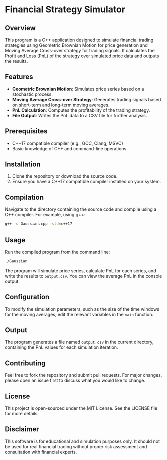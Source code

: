 
# Financial Strategy Simulator

## Overview

This program is a C++ application designed to simulate financial trading strategies using Geometric Brownian Motion for price generation and Moving Average Cross-over strategy for trading signals. It calculates the Profit and Loss (PnL) of the strategy over simulated price data and outputs the results.

## Features

- **Geometric Brownian Motion**: Simulates price series based on a stochastic process.
- **Moving Average Cross-over Strategy**: Generates trading signals based on short-term and long-term moving averages.
- **PnL Calculation**: Computes the profitability of the trading strategy.
- **File Output**: Writes the PnL data to a CSV file for further analysis.

## Prerequisites

- C++17 compatible compiler (e.g., GCC, Clang, MSVC)
- Basic knowledge of C++ and command-line operations

## Installation

1. Clone the repository or download the source code.
2. Ensure you have a C++17 compatible compiler installed on your system.

## Compilation

Navigate to the directory containing the source code and compile using a C++ compiler. For example, using g++:

```bash
g++ -o Gaussian.cpp -std=c++17
```

## Usage

Run the compiled program from the command line:

```bash
./Gaussian
```

The program will simulate price series, calculate PnL for each series, and write the results to `output.csv`. You can view the average PnL in the console output.

## Configuration

To modify the simulation parameters, such as the size of the time windows for the moving averages, edit the relevant variables in the `main` function.

## Output

The program generates a file named `output.csv` in the current directory, containing the PnL values for each simulation iteration.

## Contributing

Feel free to fork the repository and submit pull requests. For major changes, please open an issue first to discuss what you would like to change.

## License

This project is open-sourced under the MIT License. See the LICENSE file for more details.

## Disclaimer

This software is for educational and simulation purposes only. It should not be used for real financial trading without proper risk assessment and consultation with financial experts.
